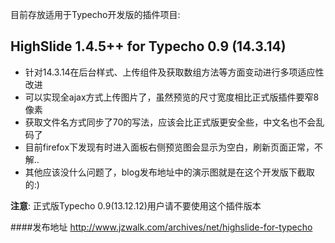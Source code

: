 目前存放适用于Typecho开发版的插件项目:

## HighSlide 1.4.5++ for Typecho 0.9 (14.3.14)

* 针对14.3.14在后台样式、上传组件及获取数组方法等方面变动进行多项适应性改进
* 可以实现全ajax方式上传图片了，虽然预览的尺寸宽度相比正式版插件要窄8像素
* 获取文件名方式同步了70的写法，应该会比正式版更安全些，中文名也不会乱码了
* 目前firefox下发现有时进入面板右侧预览图会显示为空白，刷新页面正常，不解..
* 其他应该没什么问题了，blog发布地址中的演示图就是在这个开发版下截取的:)

**注意**: 正式版Typecho 0.9(13.12.12)用户请不要使用这个插件版本

####发布地址
http://www.jzwalk.com/archives/net/highslide-for-typecho